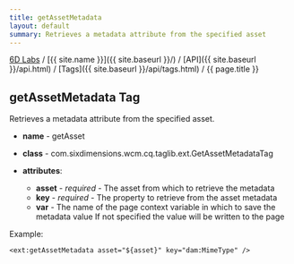 ```yaml
---
title: getAssetMetadata
layout: default
summary: Retrieves a metadata attribute from the specified asset
---
```


[6D Labs](http://labs.sixdimensions.com) / [{{ site.name }}]({{ site.baseurl }}/) / [API]({{ site.baseurl }}/api.html) / [Tags]({{ site.baseurl }}/api/tags.html) / {{ page.title }}

## getAssetMetadata Tag

Retrieves a metadata attribute from the specified asset.

* **name** - getAsset
* **class** - com.sixdimensions.wcm.cq.taglib.ext.GetAssetMetadataTag
* **attributes**:

  * **asset** - *required* - The asset from which to retrieve the metadata
  * **key** -  *required* - The property to retrieve from the asset metadata
  * **var** - The name of the page context variable in which to save the metadata value
      If not specified the value will be written to the page

Example:

	<ext:getAssetMetadata asset="${asset}" key="dam:MimeType" />
